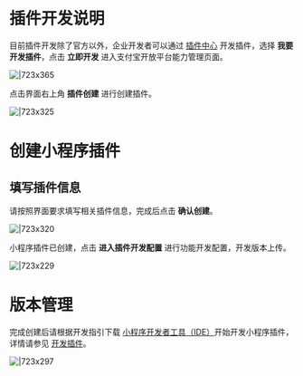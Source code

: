 
# 插件开发说明
目前插件开发除了官方以外，企业开发者可以通过 [插件中心](https://open.alipay.com/plugin/index) 开发插件，选择 **我要开发插件**，点击 **立即开发** 进入支付宝开放平台能力管理页面。

![|723x365](https://cdn.nlark.com/yuque/0/2021/png/179989/1640935717522-e6e47cef-7f8d-4680-bce3-b9360c9399f3.png?x-oss-process=image%2Fresize%2Cw_1283)

点击界面右上角 **插件创建** 进行创建插件。

![|723x325](https://cdn.nlark.com/yuque/0/2021/png/179989/1640941041133-ad95ab44-9708-4316-b138-e3bf83f8501e.png)

# 创建小程序插件

## 填写插件信息
请按照界面要求填写相关插件信息，完成后点击 **确认创建**。

![|723x320](https://cdn.nlark.com/yuque/0/2021/png/179989/1640941083238-266ee154-c6f5-4b3c-a586-039f165b1abd.png)

小程序插件已创建，点击 **进入插件开发配置** 进行功能开发配置，开发版本上传。

![|723x229](https://cdn.nlark.com/yuque/0/2021/png/179989/1640941156944-b9afbdc8-27c6-40d7-a9b9-f437ab9e2f42.png)

# 版本管理
完成创建后请根据开发指引下载 [小程序开发者工具（IDE）](https://opendocs.alipay.com/mini/ide/download)开始开发小程序插件，详情请参见 [开发插件](https://opendocs.alipay.com/mini/plugin/plugin-development)。

![|723x297](https://cdn.nlark.com/yuque/0/2021/png/179989/1640941347455-d8ad4650-49df-427b-9603-d4c06c576edf.png)
